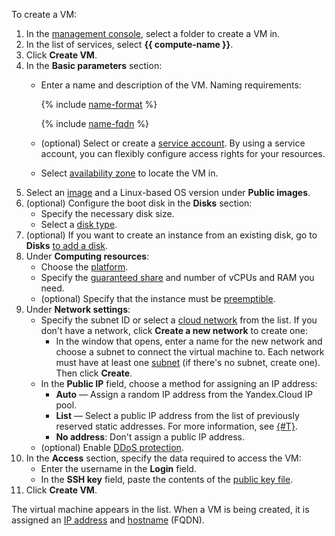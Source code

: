 To create a VM:

1. In the [management console](https://console.cloud.yandex.com), select a folder to create a VM in.
1. In the list of services, select **{{ compute-name }}**.
1. Click **Create VM**.
1. In the **Basic parameters** section:
    - Enter a name and description of the VM. Naming requirements:

        {% include [name-format](../../_includes/name-format.md) %}

        {% include [name-fqdn](../../_includes/compute/name-fqdn.md) %}

    - (optional) Select or create a [service account](../../iam/concepts/users/service-accounts). By using a service account, you can flexibly configure access rights for your resources.

    - Select [availability zone](../../overview/concepts/geo-scope.md) to locate the VM in.
1. Select an [image](../operations/images-with-pre-installed-software/get-list.md) and a Linux-based OS version under **Public images**.
1. (optional) Configure the boot disk in the **Disks** section:
      - Specify the necessary disk size.
      - Select a [disk type](../concepts/disk.md#disks_types).
1. (optional) If you want to create an instance from an existing disk, go to **Disks** [to add a disk](../operations/vm-create/create-from-disks.md).
1. Under **Computing resources**:
    - Choose the [platform](../concepts/vm-platforms.md).
    - Specify the [guaranteed share](../../compute/concepts/performance-levels.md) and number of vCPUs and RAM you need.
    - (optional) Specify that the instance must be [preemptible](../concepts/preemptible-vm.md).
1. Under **Network settings**:
    - Specify the subnet ID or select a [cloud network](../../vpc/concepts/network.md#network) from the list. If you don't have a network, click **Create a new network** to create one:
        - In the window that opens, enter a name for the new network and choose a subnet to connect the virtual machine to. Each network must have at least one [subnet](../../vpc/concepts/network.md#subnet) (if there's no subnet, create one). Then click **Create**.
    - In the **Public IP** field, choose a method for assigning an IP address:
        - **Auto** — Assign a random IP address from the Yandex.Cloud IP pool.
        - **List** — Select a public IP address from the list of previously reserved static addresses. For more information, see [{#T}](../../vpc/operations/set-static-ip.md).
        - **No address**: Don't assign a public IP address.
    - (optional) Enable [DDoS protection](../../vpc/ddos-protection/).
1. In the **Access** section, specify the data required to access the VM:
    - Enter the username in the **Login** field.
    - In the **SSH key** field, paste the contents of the [public key file](../../compute/quickstart/quick-create-linux.md#create-ssh).
1. Click **Create VM**.

The virtual machine appears in the list. When a VM is being created, it is assigned an [IP address](../../vpc/concepts/address) and [hostname](../../vpc/concepts/address#imya-hosta-(fqdn)) (FQDN).


